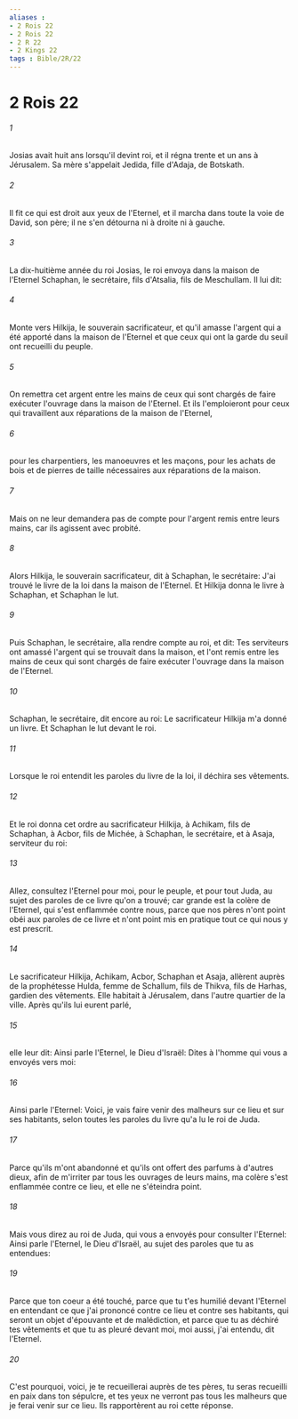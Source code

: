 ```yaml
---
aliases : 
- 2 Rois 22
- 2 Rois 22
- 2 R 22
- 2 Kings 22
tags : Bible/2R/22
---
```


# 2 Rois 22

###### 1
Josias avait huit ans lorsqu'il devint roi, et il régna trente et un ans à Jérusalem. Sa mère s'appelait Jedida, fille d'Adaja, de Botskath.
###### 2
Il fit ce qui est droit aux yeux de l'Eternel, et il marcha dans toute la voie de David, son père; il ne s'en détourna ni à droite ni à gauche.
###### 3
La dix-huitième année du roi Josias, le roi envoya dans la maison de l'Eternel Schaphan, le secrétaire, fils d'Atsalia, fils de Meschullam. Il lui dit:
###### 4
Monte vers Hilkija, le souverain sacrificateur, et qu'il amasse l'argent qui a été apporté dans la maison de l'Eternel et que ceux qui ont la garde du seuil ont recueilli du peuple.
###### 5
On remettra cet argent entre les mains de ceux qui sont chargés de faire exécuter l'ouvrage dans la maison de l'Eternel. Et ils l'emploieront pour ceux qui travaillent aux réparations de la maison de l'Eternel,
###### 6
pour les charpentiers, les manoeuvres et les maçons, pour les achats de bois et de pierres de taille nécessaires aux réparations de la maison.
###### 7
Mais on ne leur demandera pas de compte pour l'argent remis entre leurs mains, car ils agissent avec probité.
###### 8
Alors Hilkija, le souverain sacrificateur, dit à Schaphan, le secrétaire: J'ai trouvé le livre de la loi dans la maison de l'Eternel. Et Hilkija donna le livre à Schaphan, et Schaphan le lut.
###### 9
Puis Schaphan, le secrétaire, alla rendre compte au roi, et dit: Tes serviteurs ont amassé l'argent qui se trouvait dans la maison, et l'ont remis entre les mains de ceux qui sont chargés de faire exécuter l'ouvrage dans la maison de l'Eternel.
###### 10
Schaphan, le secrétaire, dit encore au roi: Le sacrificateur Hilkija m'a donné un livre. Et Schaphan le lut devant le roi.
###### 11
Lorsque le roi entendit les paroles du livre de la loi, il déchira ses vêtements.
###### 12
Et le roi donna cet ordre au sacrificateur Hilkija, à Achikam, fils de Schaphan, à Acbor, fils de Michée, à Schaphan, le secrétaire, et à Asaja, serviteur du roi:
###### 13
Allez, consultez l'Eternel pour moi, pour le peuple, et pour tout Juda, au sujet des paroles de ce livre qu'on a trouvé; car grande est la colère de l'Eternel, qui s'est enflammée contre nous, parce que nos pères n'ont point obéi aux paroles de ce livre et n'ont point mis en pratique tout ce qui nous y est prescrit.
###### 14
Le sacrificateur Hilkija, Achikam, Acbor, Schaphan et Asaja, allèrent auprès de la prophétesse Hulda, femme de Schallum, fils de Thikva, fils de Harhas, gardien des vêtements. Elle habitait à Jérusalem, dans l'autre quartier de la ville. Après qu'ils lui eurent parlé,
###### 15
elle leur dit: Ainsi parle l'Eternel, le Dieu d'Israël: Dites à l'homme qui vous a envoyés vers moi:
###### 16
Ainsi parle l'Eternel: Voici, je vais faire venir des malheurs sur ce lieu et sur ses habitants, selon toutes les paroles du livre qu'a lu le roi de Juda.
###### 17
Parce qu'ils m'ont abandonné et qu'ils ont offert des parfums à d'autres dieux, afin de m'irriter par tous les ouvrages de leurs mains, ma colère s'est enflammée contre ce lieu, et elle ne s'éteindra point.
###### 18
Mais vous direz au roi de Juda, qui vous a envoyés pour consulter l'Eternel: Ainsi parle l'Eternel, le Dieu d'Israël, au sujet des paroles que tu as entendues:
###### 19
Parce que ton coeur a été touché, parce que tu t'es humilié devant l'Eternel en entendant ce que j'ai prononcé contre ce lieu et contre ses habitants, qui seront un objet d'épouvante et de malédiction, et parce que tu as déchiré tes vêtements et que tu as pleuré devant moi, moi aussi, j'ai entendu, dit l'Eternel.
###### 20
C'est pourquoi, voici, je te recueillerai auprès de tes pères, tu seras recueilli en paix dans ton sépulcre, et tes yeux ne verront pas tous les malheurs que je ferai venir sur ce lieu. Ils rapportèrent au roi cette réponse.
